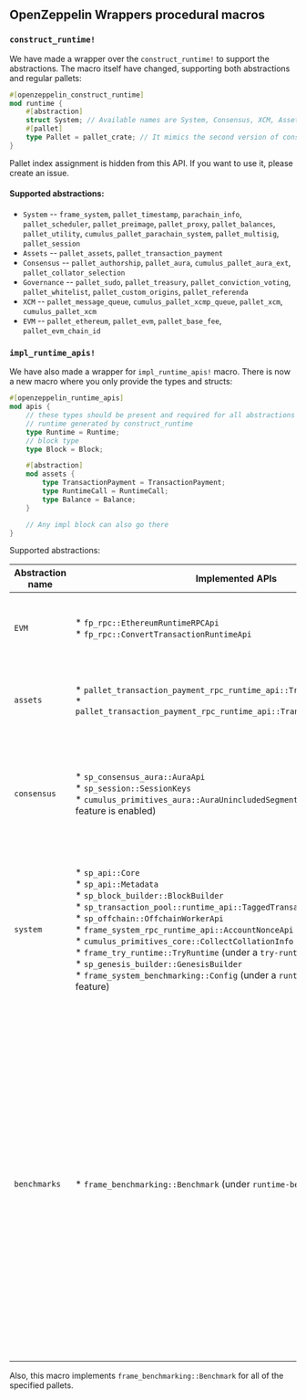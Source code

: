 ## OpenZeppelin Wrappers procedural macros

### `construct_runtime!`

We have made a wrapper over the `construct_runtime!` to support the abstractions. The macro itself have changed, supporting both abstractions and regular pallets:

```rust
#[openzeppelin_construct_runtime]
mod runtime {
    #[abstraction]
    struct System; // Available names are System, Consensus, XCM, Assets, Governance. EVM is in development.
    #[pallet]
    type Pallet = pallet_crate; // It mimics the second version of construct runtime macro, but without the pallet_index assignment
}
```

Pallet index assignment is hidden from this API. If you want to use it, please create an issue.

#### Supported abstractions:

* `System` -- `frame_system`, `pallet_timestamp`, `parachain_info`, `pallet_scheduler`, `pallet_preimage`, `pallet_proxy`, `pallet_balances`, `pallet_utility`, `cumulus_pallet_parachain_system`, `pallet_multisig`, `pallet_session`
* `Assets` -- `pallet_assets`, `pallet_transaction_payment`
* `Consensus` -- `pallet_authorship`, `pallet_aura`, `cumulus_pallet_aura_ext`, `pallet_collator_selection`
* `Governance` -- `pallet_sudo`, `pallet_treasury`, `pallet_conviction_voting`, `pallet_whitelist`, `pallet_custom_origins`, `pallet_referenda`
* `XCM` -- `pallet_message_queue`, `cumulus_pallet_xcmp_queue`, `pallet_xcm`, `cumulus_pallet_xcm`
* `EVM` -- `pallet_ethereum`, `pallet_evm`, `pallet_base_fee`, `pallet_evm_chain_id`

### `impl_runtime_apis!`

We have also made a wrapper for `impl_runtime_apis!` macro. There is now a new macro where you only provide the types and structs:

```rust
#[openzeppelin_runtime_apis]
mod apis {
    // these types should be present and required for all abstractions
    // runtime generated by construct_runtime
    type Runtime = Runtime;
    // block type 
    type Block = Block;

    #[abstraction]
    mod assets {
        type TransactionPayment = TransactionPayment;
        type RuntimeCall = RuntimeCall;
        type Balance = Balance;
    }

    // Any impl block can also go there
}
```

Supported abstractions:

| Abstraction name | Implemented APIs | Required configs |
|---|---|---|
| `EVM` | * `fp_rpc::EthereumRuntimeRPCApi`<br>* `fp_rpc::ConvertTransactionRuntimeApi`  | * `RuntimeCall` -- runtime call generated by `construct_runtime` macro<br>* `Executive` -- `frame_executive::Executive` specification used by parachain system<br>* `Ethereum` -- `pallet_ethereum` pallet struct generated by `construct_runtime` macro |
| `assets` | * `pallet_transaction_payment_rpc_runtime_api::TransactionPaymentApi`<br>* `pallet_transaction_payment_rpc_runtime_api::TransactionPaymentCallApi` | * `TransactionPayment` -- `pallet_transaction_payment` struct pallet generated by `construct_runtime` macro<br> * `RuntimeCall` -- runtime call generated by `construct_runtime` macro<br> * `Balance` -- type used for balance specification (e.g. in `pallet_balances` config) |
| `consensus` | * `sp_consensus_aura::AuraApi`<br> * `sp_session::SessionKeys`<br> * `cumulus_primitives_aura::AuraUnincludedSegmentApi` (if `async-backing` feature is enabled) | * `SessionKeys` -- struct generated by `impl_opaque_keys` macro <br> * `Aura` -- `pallet_aura` struct pallet generated by `construct_runtime` macro (only if `async-backing` feature is not enabled)<br> * `SlotDuration` -- constant that is use for slot duration definition (only if `async-backing` feature is enabled)<br> * `ConsensusHook` -- type that is used in `cumulus_pallet_parachain_system::Config::ConsensusHook` (only if `async-backing` feature is enabled) |
| `system` |  * `sp_api::Core`<br> * `sp_api::Metadata`<br> * `sp_block_builder::BlockBuilder`<br> * `sp_transaction_pool::runtime_api::TaggedTransactionQueue` <br> * `sp_offchain::OffchainWorkerApi` <br> * `frame_system_rpc_runtime_api::AccountNonceApi` <br> * `cumulus_primitives_core::CollectCollationInfo` <br> * `frame_try_runtime::TryRuntime` (under a `try-runtime` feature) <br> * `sp_genesis_builder::GenesisBuilder`<br> * `frame_system_benchmarking::Config` (under a `runtime-benchmarks` feature) | * `Executive` -- `frame_executive::Executive` specification used by parachain system<br> * `System` -- `frame_system` pallet struct generated by `construct_runtime` macro<br> * `ParachainSystem` -- `cumulus_pallet_parachain_system` pallet struct generated by `construct_runtime` macro<br> * `RuntimeVersion` -- runtime version, generated by `sp_version::runtime_version`<br> * `AccountId` -- account id type that was specified in `frame_system::Config`<br> * `Nonce` -- nonce type that was specified in `frame_system::Config`<br> * `RuntimeGenesisBuilder` -- type generated by `construct_runtime` macro. |
| `benchmarks` |  * `frame_benchmarking::Benchmark` (under `runtime-benchmarks` feature) | * `Assets` -- `palet_assets` pallet struct generated by `construct_runtime` macro<br> * `AssetManager` -- `pallet_asset_manager` pallet struct generated by `construct_runtime` macro<br> * `AssetType` -- struct that describes foreign assets in XCM configuration (e.g. the one that was passed to `AssetType` field in `AssetsConfig`<br> * `RuntimeOrigin` -- type generated by `construct_runtime` macro<br> * `RelayLocation` -- `Location` type pointing to the relaychain.<br> * `ParachainSystem` -- `cumulus_pallet_parachain_system` pallet struct generated by `construct_runtime` macro<br> * `ExistentialDeposit` -- type that describes existential deposit (e.g. the one passed to `SystemConfig`)<br> * `AssetId` -- type that describes internal asset id (e.g `AssetId` passet to `AssetsConfig`)<br>  * `XCMConfig` -- struct that implements `xcm_executor::Config`. If you are using pallet abstractions it is generated by XCM abstraction and called `XcmExecutorConfig`<br> * `AccountId` -- account id type that was specified in `frame_system::Config`<br> * `Cents` -- constant that represents 1/100 of your native token.<br> * `FeeAssetId` -- type that describes an asset to pay XCM fees in. If you used an abstraction macro for XCM support, it was generated along the way and named `FeeAssetId`. <br> * `TransactionByteFee` -- type that describes fee per byte of data. If you used an abstraction macro for assets support it was generated with the same name.|

Also, this macro implements `frame_benchmarking::Benchmark` for all of the specified pallets.